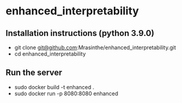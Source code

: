 # enhanced_interpretability

## Installation instructions (python 3.9.0)

- git clone git@github.com:Mrasinthe/enhanced_interpretability.git
- cd enhanced_interpretability

## Run the server

- sudo docker build -t enhanced .
- sudo docker run -p 8080:8080 enhanced

